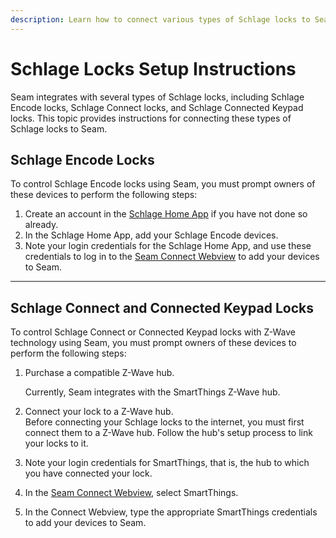 ```yaml
---
description: Learn how to connect various types of Schlage locks to Seam.
---
```


# Schlage Locks Setup Instructions

Seam integrates with several types of Schlage locks, including Schlage Encode locks, Schlage Connect locks, and Schlage Connected Keypad locks. This topic provides instructions for connecting these types of Schlage locks to Seam.

## Schlage Encode Locks

To control Schlage Encode locks using Seam, you must prompt owners of these devices to perform the following steps:

1. Create an account in the [Schlage Home App](https://www.schlage.com/en/home/smart-locks/schlage-app.html) if you have not done so already.
2. In the Schlage Home App, add your Schlage Encode devices.
3. Note your login credentials for the Schlage Home App, and use these credentials to log in to the [Seam Connect Webview](../../core-concepts/connect-webviews/) to add your devices to Seam.

***

## Schlage Connect and Connected Keypad Locks

To control Schlage Connect or Connected Keypad locks with Z-Wave technology using Seam, you must prompt owners of these devices to perform the following steps:

1.  Purchase a compatible Z-Wave hub.

    Currently, Seam integrates with the SmartThings Z-Wave hub.
2. Connect your lock to a Z-Wave hub.\
   Before connecting your Schlage locks to the internet, you must first connect them to a Z-Wave hub. Follow the hub's setup process to link your locks to it.
3. Note your login credentials for SmartThings, that is, the hub to which you have connected your lock.
4. In the [Seam Connect Webview](../../core-concepts/connect-webviews/), select SmartThings.
5. In the Connect Webview, type the appropriate SmartThings credentials to add your devices to Seam.
